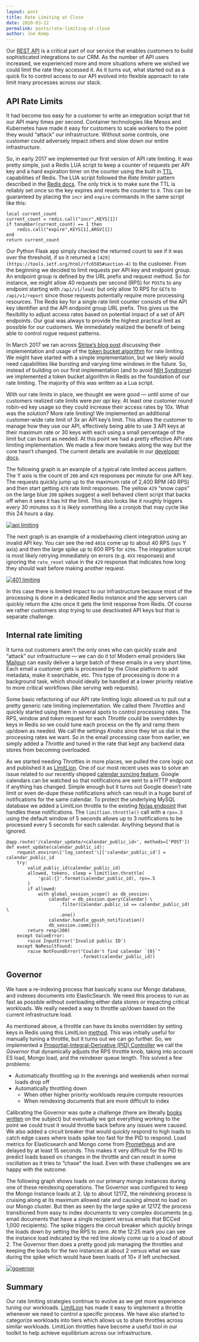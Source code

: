 ```yaml
---
layout: post
title: Rate Limiting at Close
date: 2020-03-12
permalink: posts/rate-limiting-at-close
author: Joe Kemp
---
```


Our [REST API](https://developer.close.com/) is a critical part of our service that enables customers to build sophisticated integrations to our CRM. As the number of API users increased, we experienced more and more situations where we wished we could limit the rate they accessed it. As it turns out, what started out as a quick fix to control access to our API evolved into flexible approach to rate limit many processes across our stack.

## API Rate Limits

It had become too easy for a customer to write an integration script that hit our API many times per second. Container technologies like Mesos and Kubernetes have made it easy for customers to scale workers to the point they would “attack” our infrastructure. Without some controls, one customer could adversely impact others and slow down our entire infrastructure.

So, in early 2017 we implemented our first version of API rate limiting. It was pretty simple, just a Redis LUA script to keep a counter of requests per API key and a hard expiration timer on the counter using the built in [TTL](https://redis.io/commands/ttl) capabilities of Redis. The LUA script followed the *Rate limiter* pattern described in the [Redis docs](https://redis.io/commands/INCR#pattern-rate-limiter-2). The only trick is to make sure the TTL is reliably set once so the key expires and resets the counter to `0`. This can be guaranteed by placing the `incr` and `expire` commands in the same script like this:

    local current_count
    current_count = redis.call("incr",KEYS[1])
    if tonumber(current_count) == 1 then
        redis.call("expire",KEYS[1],ARGV[1])
    end
    return current_count

Our Python Flask app simply checked the returned count to see if it was over the threshold, if so it returned a `[429](https://tools.ietf.org/html/rfc6585#section-4)` to the customer. From the beginning we decided to limit requests per API key and endpoint group. An endpoint group is defined by the URL prefix and request method. So for instance, we might allow 40 requests per second (RPS) for `POST`s to any endpoint starting with `/api/v1/lead/` but only allow 10 RPS for `GET`s to `/api/v1/report` since those requests potentially require more processing resources. The Redis key for a single rate limit counter consists of the API key identifier and the API endpoint group URL prefix. This gives us the flexibility to adjust access rates based on potential impact of a set of API endpoints. Our goal was always to provide the highest practical limit as possible for our customers. We immediately realized the benefit of being able to control rogue request patterns.

In March 2017 we ran across [Stripe’s blog post](https://stripe.com/blog/rate-limiters) discussing their implementation and usage of the [token bucket algorithm](https://en.wikipedia.org/wiki/Token_bucket) for rate limiting. We might have started with a simple implementation, but we likely would need capabilities like bursting and varying time windows in the future. So, instead of building on our first implementation (and to avoid [NIH Syndrome](https://en.wikipedia.org/wiki/Not_invented_here)) we implemented a token bucket algorithm in Redis as the foundation of our rate limiting. The majority of this was written as a Lua script.

With our rate limits in place, we thought we were good — until some of our customers realized rate limits were *per api key.* At least one customer round robin-ed key usage so they could increase their access rates by 10x. What was the solution? More rate limiting! We implemented an additional customer-wide rate limit of 3x an API key’s limit. This allows the customer to manage how they use our API, effectively being able to use 3 API keys at their maximum rate or 30 keys with each using a small percentage of the limit but can burst as needed. At this point we had a pretty effective API rate limiting implementation. We made a few more tweaks along the way but the core hasn’t changed. The current details are available in our [developer docs](https://developer.close.com/#ratelimits).

The following graph is an example of a typical rate limited access pattern. The Y axis is the count of `200` and `429` responses per minute for one API key. The requests quickly jump up to the maximum rate of 2,400 RPM (40 RPS) and then start getting  `429` rate limit responses. The yellow `429` “snow caps” on the large blue `200` spikes suggest a well behaved client script that backs off when it sees it has hit the limit. This also looks like it roughly triggers every 30 minutes so it is likely something like a cronjob that may cycle like this 24 hours a day.

[![api limiting](/assets/rate-limiting/api.png)](/assets/rate-limiting/api.png)

The next graph is an example of a misbehaving client integration using an invalid API key. You can see the red `401`s come up to about 40 RPS (`ops`  Y axis) and then the large spike up to 600 RPS for `429`s. The integration script is most likely retrying immediately on errors (e.g. `4XX` responses) and ignoring the `rate_reset` value in the `429` response that indicates how long they should wait before making another request.

[![401 limiting](/assets/rate-limiting/401.png)](/assets/rate-limiting/401.png)


In this case there is limited impact to our infrastructure because most of the processing is done in a dedicated Redis instance and the app servers can quickly return the `429`s once it gets the limit response from Redis. Of course we rather customers stop trying to use deactivated API keys but that is separate challenge.

## Internal rate limiting

It turns out customers aren’t the only ones who can quickly scale and “attack” our infrastructure — we can do it to! Modern email providers like [Mailgun](https://www.mailgun.com/) can easily deliver a large batch of these emails in a very short time. Each email a customer gets is processed by the Close platform to add metadata, make it searchable, etc. This type of processing is done in a background task, which should ideally be handled at a lower priority relative to more critical workflows (like serving web requests).

Some basic refactoring of our API rate limiting logic allowed us to pull out a pretty generic rate limiting implementation. We called them *Throttles* and quickly started using them in several spots to control processing rates. The RPS, window and token request for each *Throttle* could be overridden by keys in Redis so we could tune each process on the fly and ramp them up/down as needed. We call the settings *Knobs* since they let us dial in the processing rates we want. So in the email processing case from earlier, we simply added a *Throttle* and tuned in the rate that kept any backend data stores from becoming overloaded.

As we started needing Throttles in more places, we pulled the core logic out and published it as [LimitLion](https://github.com/closeio/limitlion). One of our most recent uses was to solve an issue related to our recently shipped [calendar syncing feature](https://blog.close.com/introducing-meeting-sync). Google calendars can be watched so that notifications are sent to a HTTP endpoint if anything has changed. Simple enough but it turns out Google doesn’t rate limit or even de-dupe these notifications which can result in a huge burst of notifications for the same calendar. To protect the underlying MySQL database we added a LimitLion throttle to the existing [Nylas endpoint](https://github.com/closeio/nylas/blob/082b18bfed00e28335084d5c8162336e3f33a719/inbox/webhooks/gpush_notifications.py#L85-L105) that handles these notifications. The `limitlion.throttle()` call with a `rps=.5` using the default window of 5 seconds allows up to 3 notifications to be processed every 5 seconds for each calendar. Anything beyond that is ignored.

    @app.route('/calendar_update/<calendar_public_id>', methods=['POST'])
    def event_update(calendar_public_id):
        request.environ\['log_context'\]['calendar_public_id'] = calendar_public_id
        try:
            valid_public_id(calendar_public_id)
            allowed, tokens, sleep = limitlion.throttle(
                'gcal:{}'.format(calendar_public_id), rps=.5
            )
            if allowed:
                with global_session_scope() as db_session:
                    calendar = db_session.query(Calendar) \
                        .filter(Calendar.public_id == calendar_public_id) \
                        .one()
                    calendar.handle_gpush_notification()
                    db_session.commit()
            return resp(200)
        except ValueError:
            raise InputError('Invalid public ID')
        except NoResultFound:
            raise NotFoundError("Couldn't find calendar `{0}`"
                                .format(calendar_public_id))

## Governor

We have a re-indexing process that basically scans our Mongo database, and indexes documents into ElasticSearch. We need this process to run as fast as possible without overloading either data stores or impacting critical workloads. We really needed a way to throttle up/down based on the current infrastructure load.

As mentioned above, a throttle can have its knobs overridden by setting keys in Redis using this LimitLion [method](https://github.com/closeio/limitlion/blob/322b07457ed06e4a4656df53e92de520f4be5509/limitlion/throttle.py#L148). This was initially useful for manually tuning a throttle, but it turns out we can go further. So, we implemented a [Proportial-Integral-Derivative (PID) Controller](https://en.wikipedia.org/wiki/PID_controller) we call the *Governor* that dynamically adjusts the RPS throttle knob, taking into account ES load, Mongo load, and the reindexer queue length. This solved a few problems:

- Automatically throttling up in the evenings and weekends when normal loads drop off
- Automatically throttling down
    - When other higher priority workloads require compute resources
    - When reindexing documents that are more difficult to index

Calibrating the Governor was quite a challenge (there are literally [books written](https://www.amazon.com/s?k=pid+controller+tuning&i=stripbooks&ref=nb_sb_noss) on the subject) but eventually we got everything working to the point we could trust it would throttle back before any issues were caused. We also added a circuit breaker that would quickly respond to high loads to catch edge cases where loads spike too fast for the PID to respond. Load metrics for Elasticsearch and Mongo come from [Prometheus](https://prometheus.io/) and are delayed by at least 15 seconds. This makes it very difficult for the PID to predict loads based on changes in the throttle and can result in some oscillation as it tries to “chase” the load. Even with these challenges we are happy with the outcome.

The following graph shows loads on our primary mongo instances during one of these reindexing operations. The Governor was configured to keep the Mongo instance loads at 2. Up to about 1217Z, the reindexing process is cruising along at its maximum allowed rate and causing almost no load on our Mongo cluster. But then as seen by the large spike at 1217Z the process transitioned from easy to index documents to very complex documents (e.g. email documents that have a single recipient versus emails that BCCed 1,000 recipients). The spike triggers the circuit breaker which quickly brings the loads down by setting the RPS to zero. At the 12:25 mark you can see the instance load indicated by the red line slowly come up to a load of about 2. The Governor then does a pretty good job managing the throttles and keeping the loads for the two instances at about 2 versus what we saw during the spike which would have been loads of 10+ if left unchecked.


[![governor](/assets/rate-limiting/gov.png)](/assets/rate-limiting/gov.png)


## Summary

Our rate limiting strategies continue to evolve as we get more experience tuning our workloads. [LimitLion](https://github.com/closeio/limitlion) has made it easy to implement a throttle whenever we need to control a specific process. We have also started to categorize workloads into tiers which allows us to share throttles across similar workloads. LimitLion throttles have become a useful tool in our toolkit to help achieve equilibrium across our infrastructure.
